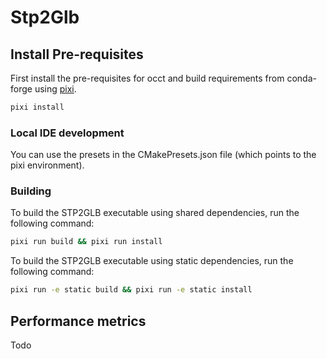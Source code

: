 # Stp2Glb

## Install Pre-requisites

First install the pre-requisites for occt and build requirements from conda-forge using [pixi](https://pixi.sh).

```bash
pixi install
```

### Local IDE development

You can use the presets in the CMakePresets.json file (which points to the pixi environment).

### Building

To build the STP2GLB executable using shared dependencies, run the following command: 
```bash
pixi run build && pixi run install
```

To build the STP2GLB executable using static dependencies, run the following command: 
```bash
pixi run -e static build && pixi run -e static install
```

## Performance metrics
Todo
